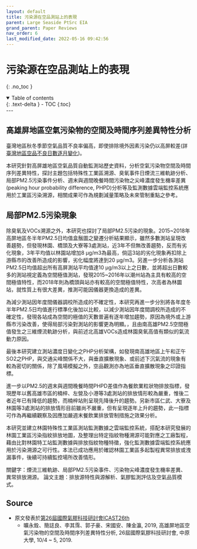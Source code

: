 ```yaml
---
layout: default
title: 污染源在空品測站上的表現
parent: Large Seaside PtSrc EIA
grand_parent: Paper Reviews
nav_order: 6
last_modified_date: 2022-05-16 09:42:56
---
```


# 污染源在空品測站上的表現
{: .no_toc }

<details open markdown="block">
  <summary>
    Table of contents
  </summary>
  {: .text-delta }
- TOC
{:toc}
</details>
---

## 高雄屏地區空氣污染物的空間及時間序列差異特性分析
臺灣地區秋冬季節空氣品質不良率偏高，即使排除境外因素污染仍以高屏較差(詳[臺灣地區空品不良日數逐月變化](https://sinotec2.github.io/Focus-on-Air-Quality/PaperReview/LargeSSPtSrcEIA/3TerrainEffect/#臺灣地區空品不良日數逐月變化))。

本研究針對高屏雄地區空氣品質自動監測站歷史資料，分析空氣污染物空間及時間序列差異特性，探討主題包括特殊性工業區溯源、臭氧事件日煙流三維軌跡分析、局部PM2.5污染事件分析、週末與週間晚餐時間污染物之尖峰濃度發生機率差異(peaking hour probability difference, PHPD)分析等及監測數據雲端監控系統應用於工業區污染溯源，相關成果可作為規劃減量策略及未來管制重點之參考。

## 局部PM2.5污染現象
除臭氧及VOCs溯源之外，本研究也探討了局部PM2.5污染的現象。2015~2018年高屏地區冬半年PM2.5日均值盒鬚圖之變遷分析結果顯示，雖然多數測站呈現改善趨勢，但發現林園、橋頭及大寮等3處測站，近3年不但無改善趨勢，反而有劣化現象，3年平均值以林園站增加8 μg/m3為最高，倘這3站的劣化現象再扣除上游縣市的改善所造成的影響，劣化幅度將達到20 μg/m3。另進一步分析各測站PM2.5日均值超出所有高屏測站平均值達10 μg/m3以上之日數，並將超出日數較多的測站視定義為空間極值測站，發現2015~2016年以潮州站為主具有較高的空間極值特性，而2018年則為橋頭與站亦有較高的空間極值特性，次高者為林圜站，就性質上有很大差異，推測可能因儀器更換造成的差異。

為減少測站因年度間儀器調校所造成的不確定性，本研究再進一步分別將各年度冬半年PM2.5日均值進行標準化後加以比較，以減少測站因年度間調校所造成的不確定性，發現各站成為空間的極值的天數普遍有逐年增加趨勢，原因為境外或上游縣市污染改善，使得局部污染對測站的影響更為明顯。，且由南高雄PM2.5空間極值發生之三維煙流軌跡分析，與前述北高雄VOCs造成林園臭氧高值有類似的氣流動力原因。

最後本研究建立測站濃度日變化之PHP分析架構，如發現南高雄地區上午和正午SO2之PHP，與交通尖峰關係不大，與垂直擴散現象、或前述下沉氣流的現象有較為密切的關係，除了風場模擬之外，空品觀測亦為地區垂直擴散現象之印證指標。

進一步以PM2.5的週末與週間晚餐時間PHPD差值作為餐飲業粒狀物排放指標，發現歷年以舊高雄市區的楠梓、左營及小港等3處測站的排放情形較為嚴重，惟後二者近年已有降低的趨勢，而楠梓站則呈現先降後升的趨勢。另新市區仁武、大寮及林園等3處測站的排放情形目前雖尚不嚴重，但有呈現逐年上升的趨勢，此一指標可作為再繼續觀察及因應加嚴週末餐飲業排放管制措施之效果分析。

本研究並建立林園特殊性工業區測站監測數據之雲端監控系統，搭配本研究發展的林園工業區污染指紋排放地圖，及整理出特定指紋物種溯源可能對應之工廠製程，藉由比對林園特工站監測數據與排放指紋物種特徵，強化監測數據雲端監控系統應用於污染溯源之可行性。本法已成功應用於確認林園工業區多起製程異常排放或洩漏事件，後續可持續監控場所改善情形。

關鍵字：煙流三維軌跡、局部PM2.5污染事件、污染物尖峰濃度發生機率差異、異常排放溯源。
論文主題：排放源特性與源解析、氣膠監測評估及空氣品質模式。

## Source
- 原文發表於[第26屆國際氣膠科技研討會ICAST26th](http://www.taar.org.tw/uploads/conference/1016/2019ICAST手冊_0925r1.pdf)
  - 曠永銓、簡誌良、李其霈、郭子豪、宋國安、陳金瀛, 2019, 高雄屏地區空氣污染物的空間及時間序列差異特性分析, 26屆國際氣膠科技研討會, 中原大學, 10/4 ~ 5, 2019.
